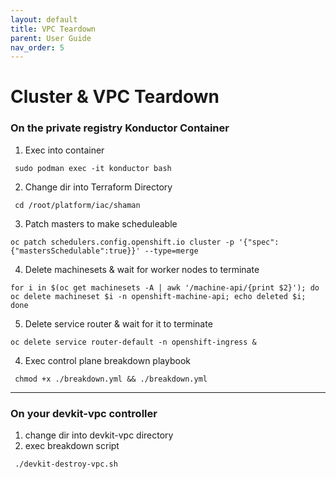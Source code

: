```yaml
---
layout: default
title: VPC Teardown
parent: User Guide
nav_order: 5
---
```


# Cluster & VPC Teardown

### On the private registry Konductor Container

  1. Exec into container
```
 sudo podman exec -it konductor bash
```
  2. Change dir into Terraform Directory
```
 cd /root/platform/iac/shaman
```
  3. Patch masters to make scheduleable
```
oc patch schedulers.config.openshift.io cluster -p '{"spec":{"mastersSchedulable":true}}' --type=merge
```
  4. Delete machinesets & wait for worker nodes to terminate
```
for i in $(oc get machinesets -A | awk '/machine-api/{print $2}'); do oc delete machineset $i -n openshift-machine-api; echo deleted $i; done
```
  5. Delete service router & wait for it to terminate
```
oc delete service router-default -n openshift-ingress &
```
  4. Exec control plane breakdown playbook
```
 chmod +x ./breakdown.yml && ./breakdown.yml
```

-------------------------------------------------------------------------------
### On your devkit-vpc controller
  1. change dir into devkit-vpc directory
  2. exec breakdown script
```
 ./devkit-destroy-vpc.sh
```
    
[CloudCtl]:https://github.com/CodeSparta/CloudCtl
[Konductor]:https://github.com/CodeSparta/Konductor
